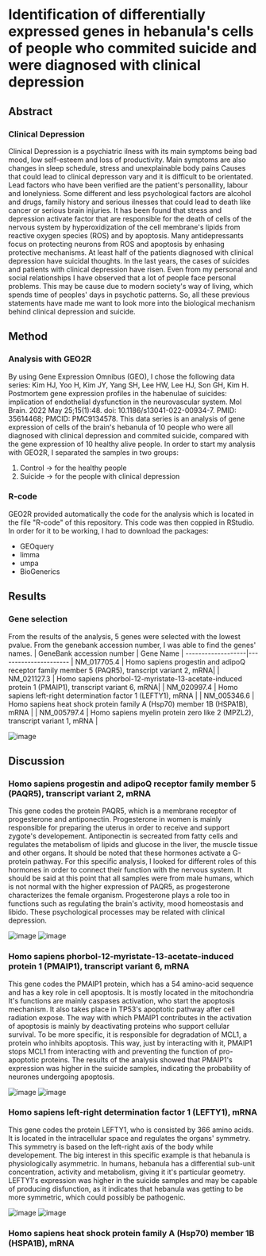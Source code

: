# Identification of differentially expressed genes in hebanula's cells of people who commited suicide and were diagnosed with clinical depression

## Abstract
### Clinical Depression
Clinical Depression is a psychiatric ilness with its main symptoms being bad mood, low self-esteem and loss of productivity. Main symptoms are also changes in sleep schedule, stress and unexplainable body pains
Causes that could lead to clinical depresson vary and it is difficult to be orientated. Lead factors who have been verified are the patient's personallity, labour and lonelyniess. Some different and less psychological factors are alcohol and drugs, family history and serious ilnesses that could lead to death like cancer or serious brain injuries.
It has been found that stress and depression activate factor that are responsible for the death of cells of the nervous system by hyperoxidization of the cell membrane's lipids from reactive oxygen species (ROS) and by apoptosis. Many antidepressants focus on protecting neurons from ROS and apoptosis by enhasing protective mechanisms. At least half of the patients diagnosed with clinical depression have suicidal thoughts.
In the last years, the cases of suicides and patients with clinical depression have risen. Even from my personal and social relationships I have observed that a lot of people face personal problems. This may be cause due to modern society's way of living, which spends time of peoples' days in psychotic patterns. 
So, all these previous statements have made me want to look more into the biological mechanism behind clinical depression and suicide.

## Method
### Analysis with GEO2R
By using Gene Expression Omnibus (GEO), I chose the following data series:
Kim HJ, Yoo H, Kim JY, Yang SH, Lee HW, Lee HJ, Son GH, Kim H. Postmortem gene expression profiles in the habenulae of suicides: implication of endothelial dysfunction in the neurovascular system. Mol Brain. 2022 May 25;15(1):48. doi: 10.1186/s13041-022-00934-7. PMID: 35614468; PMCID: PMC9134578. 
This data series is an analysis of gene expression of cells of the brain's hebanula of 10 people who were all diagnosed with clinical depression and commited suicide, compared with the gene expression of 10 healthy alive people.
In order to start my analysis with GEO2R, I separated the samples in two groups:
1) Control -> for the healthy people
2) Suicide -> for the people with clinical depression

### R-code
GEO2R provided automatically the code for the analysis which is located in the file "R-code" of this repository. This code was then coppied in RStudio. In order for it to be working, I had to download the packages:
- GEOquery
- limma
- umpa
- BioGenerics

## Results
### Gene selection
From the results of the analysis, 5 genes were selected with the lowest pvalue. From the genebank accession number, I was able to find the genes' names.
| GeneBank accession number | Gene Name |
-------------------|----------------------
| NM_017705.4 |   Homo sapiens progestin and adipoQ receptor family member 5 (PAQR5), transcript variant 2, mRNA|
| NM_021127.3 | Homo sapiens phorbol-12-myristate-13-acetate-induced protein 1 (PMAIP1), transcript variant 6, mRNA|
| NM_020997.4 | Homo sapiens left-right determination factor 1 (LEFTY1), mRNA |
| NM_005346.6 | Homo sapiens heat shock protein family A (Hsp70) member 1B (HSPA1B), mRNA |
| NM_005797.4 | Homo sapiens myelin protein zero like 2 (MPZL2), transcript variant 1, mRNA |

![image](https://user-images.githubusercontent.com/117028076/220389513-49b35b17-2a38-40ae-a3d2-b5dedd1f02fc.png)


## Discussion
### Homo sapiens progestin and adipoQ receptor family member 5 (PAQR5), transcript variant 2, mRNA
This gene codes the protein PAQR5, which is a membrane receptor of progesterone and antiponectin. Progesterone in women is mainly responsible for preparing the uterus in order to receive and support zygote's developement. Antiponectin is secreated from fatty cells and regulates the metabolism of lipids and glucose in the liver, the muscle tissue and other organs. It should be noted that these hormones activate a G-protein pathway. 
For this specific analysis, I looked for different roles of this hormones in order to connect their function with the nervous system. It should be said at this point that all samples were from male humans, which is not normal with the higher expression of PAQR5, as progesterone characterizes the female organism. Progesterone plays a role too in functions such as regulating the brain's activity, mood homeostasis and libido. These psychological processes may be related with clinical depression.

![image](https://user-images.githubusercontent.com/117028076/220389807-b94d0d93-a946-4720-a1f5-1e5e2cb3060a.png)
![image](https://user-images.githubusercontent.com/117028076/220389831-f814956c-776d-45d1-ab17-f68e17f29dcc.png)


### Homo sapiens phorbol-12-myristate-13-acetate-induced protein 1 (PMAIP1), transcript variant 6, mRNA 
This gene codes the PMAIP1 protein, which has a 54 amino-acid sequence and has a key role in cell apoptosis. It is mostly located in the mitochondria
It's functions are mainly caspases activation, who start the apoptosis mechanism. It also takes place in TP53's apoptotic pathway after cell radiation expose.
The way with which PMAIP1 contributes in the activation of apoptosis is mainly by deactivating proteins who support cellular survival. To be more specific, it is responsible for degradation of MCL1, a protein who inhibits apoptosis. This way, just by interacting with it, PMAIP1 stops MCL1 from interacting with and preventing the function of pro-apoptotic proteins.
The results of the analysis showed that PMAIP1's expression was higher in the suicide samples, indicating the probability of neurones undergoing apoptosis.

![image](https://user-images.githubusercontent.com/117028076/220390126-f121c151-4039-453c-920e-82e06cddab67.png)
![image](https://user-images.githubusercontent.com/117028076/220389895-668879cb-b933-4b63-97da-319986d3e401.png)


### Homo sapiens left-right determination factor 1 (LEFTY1), mRNA
This gene codes the protein LEFTY1, who is consisted by 366 amino acids. It is located in the intracellular space and regulates the organs' symmetry. This symmetry is based on the left-right axis of the body while developement.
The big interest in this specific example is that hebanula is physiologically asymmetric. In humans, hebanula has a differential sub-unit concentration, activity and metabolism, giving it it's particular geometry. 
LEFTY1's expression was higher in the suicide samples and may be capable of producing disfunction, as it indicates that hebanula was getting to be more symmetric, which could possibly be pathogenic.

![image](https://user-images.githubusercontent.com/117028076/220389941-22efce3c-6cb9-4a24-a8b8-56e1960834e6.png)
![image](https://user-images.githubusercontent.com/117028076/220389973-dfa85634-1ad6-4409-9e8f-e37d0ad0c78f.png)



### Homo sapiens heat shock protein family A (Hsp70) member 1B (HSPA1B), mRNA


